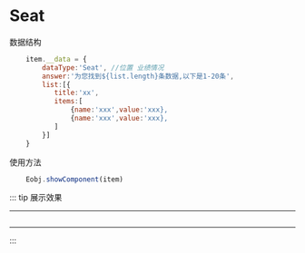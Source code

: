 # Seat

数据结构
```js
    item.__data = {
        dataType:'Seat', //位置 业绩情况
        answer:'为您找到${list.length}条数据,以下是1-20条',
        list:[{
           title:'xx',
           items:[
               {name:'xxx',value:'xxx},
               {name:'xxx',value:'xxx},
           ]
        }]
    }
```
使用方法
```js
    Eobj.showComponent(item)
```
::: tip 展示效果
<hr/>
<img :src="$withBase('/img/person.png')" />
<hr/>
:::
